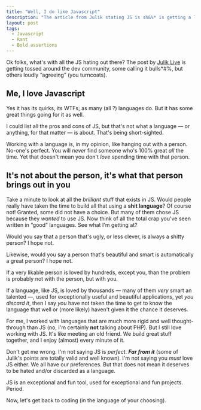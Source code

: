 ```yaml
---
title: "Well, I do like Javascript"
description: "The article from Julik stating JS is sh&%* is getting a lot of attention. I disagree - I love JS."
layout: post
tags:
  - Javascript
  - Rant
  - Bold assertions
---
```


Ok folks, what's with all the JS hating out there? The post by [Julik Live](http://live.julik.nl/2013/05/javascript-is-shit) is getting tossed around the dev community, some calling it bulls*#%, but others loudly &ldquo;agreeing&rdquo; (you turncoats).

## Me, I love Javascript

Yes it has its quirks, its WTFs; as many (all ?) languages do. But it has some great things going for it as well. 

I could list all the pros and cons of JS, but that's not what a language &mdash; or anything, for that matter &mdash; is about. That's being short-sighted. 

Working with a language is, in my opinion, like hanging out with a person. No-one's perfect. You will *never* find someone who's 100% great *all* the time. Yet that doesn't mean you don't *love* spending time with that person.

## It's not about the person, it's what that person brings out in you

Take a minute to look at all the *brilliant* stuff that exists in JS. Would people really have taken the time to build all that using a **shit language**? Of course not! Granted, some did not have a choice. But many of them chose JS because they *wanted* to use JS. Now think of all the total crap you've seen written in &ldquo;good&rdquo; languages. See what I'm getting at?

Would you say that a person that's ugly, or less clever, is always a shitty person? I hope not. 

Likewise, would you say a person that's beautiful and smart is automatically a great person? I hope not. 

If a very likable person is loved by hundreds, except you, than the problem is probably not with the person, but with you. 

If a language, like JS, is loved by thousands &mdash; many of them *very* smart an talented &mdash;, used for exceptionally useful and beautiful applications, yet *you discard it*, then I say *you* have not taken the time to get to know the language that well or (more likely) haven't given it the chance it deserves. 

For me, I worked with languages that are much more rigid and well thought-through than JS (no, I'm certainly **not** talking about PHP). But I still love working with JS. It's like meeting an old friend. We build great stuff together, and I enjoy (almost) every minute of it. 

Don't get me wrong. I'm not saying JS is *perfect*. ***Far from it*** (some of Julik's points are totally valid and well known). I'm not saying you *must* love JS either. We all have our preferences. But that does not mean it deserves to be hated and/or discarded as a language. 

JS is an exceptional and fun tool, used for exceptional and fun projects. Period. 

Now, let's get back to coding (in the language of your choosing). 
